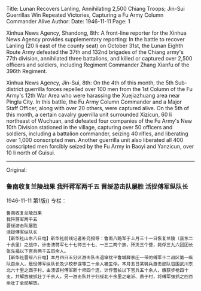 Title: Lunan Recovers Lanling, Annihilating 2,500 Chiang Troops; Jin-Sui Guerrillas Win Repeated Victories, Capturing a Fu Army Column Commander Alive
Author:
Date: 1946-11-11
Page: 1

Xinhua News Agency, Shandong, 8th: A front-line reporter for the Xinhua News Agency provides supplementary reporting: In the battle to recover Lanling (20 li east of the county seat) on October 31st, the Lunan Eighth Route Army defeated the 37th and 132nd brigades of the Chiang army's 77th division, annihilated three battalions, and killed or captured over 2,500 officers and soldiers, including Regiment Commander Zhang Xianfu of the 396th Regiment.

Xinhua News Agency, Jin-Sui, 8th: On the 4th of this month, the 5th Sub-district guerrilla forces repelled over 100 men from the 1st Column of the Fu Army's 12th War Area who were harassing the Xuejiazhuang area near Pinglu City. In this battle, the Fu Army Column Commander and a Major Staff Officer, along with over 20 others, were captured alive. On the 5th of this month, a certain cavalry guerrilla unit surrounded Xizicun, 60 li northeast of Wuchuan, and defeated four companies of the Fu Army's New 10th Division stationed in the village, capturing over 50 officers and soldiers, including a battalion commander, seizing 40 rifles, and liberating over 1,000 conscripted men. Another guerrilla unit also liberated all 400 conscripted men forcibly seized by the Fu Army in Baoyi and Yanzicun, over 10 li north of Guisui.



<hr /> 

Original: 


### 鲁南收复兰陵战果  我歼蒋军两千五  晋绥游击队屡胜  活捉傅军纵队长

1946-11-11
第1版()
专栏：

    鲁南收复兰陵战果
    我歼蒋军两千五
    晋绥游击队屡胜
    活捉傅军纵队长
    【新华社山东八日电】新华社前线记者补充报导：鲁南八路军于上月三十一日恢复兰陵（县东二十余里）之战中，计击溃蒋军七十七师三十七、一三二两个旅，歼灭三个营，毙俘三九六团团长张先福以下官兵两千五百余人。
    【新华社晋绥八日电】本月四日五分区游击队击退窜扰平鲁城薛家庄一带的傅军十二战区第一纵队百余人，是役傅军纵队长及少校参谋等二十余人被生俘。本月五日某骑兵游击部队包围武川东北六十里之西子村，击溃该村傅军新十师四个连，计俘营长以下官兵五十余人，缴获步枪四十支，并解放被抓壮丁千余人。另一游击队并于归绥北十余里之亳沂、燕子村，将傅军强抓之四百余壮丁全部解放。

